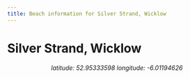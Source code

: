 ```yaml
---
title: Beach information for Silver Strand, Wicklow
---
```

# Silver Strand, Wicklow 

<div align="center"><i>latitude: 52.95333598 longitude: -6.01194626</i></div>